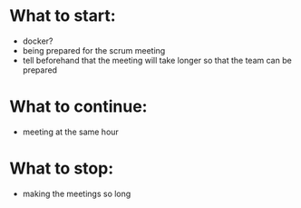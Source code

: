 # What to start:
- docker?
- being prepared for the scrum meeting
- tell beforehand that the meeting will take longer so that the team can be prepared
# What to continue:
- meeting at the same hour
# What to stop:
- making the meetings so long
